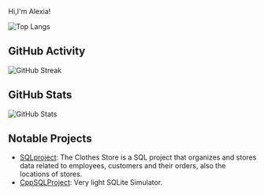 Hi,I'm Alexia!

![Top Langs](https://github-readme-stats.vercel.app/api/top-langs/?username=alexiatanasie&layout=compact&langs_count=10)

## GitHub Activity
![GitHub Streak](https://streak-stats.demolab.com/?user=alexiatanasie&theme=green)

## GitHub Stats
![GitHub Stats](https://github-readme-stats.vercel.app/api?username=alexiatanasie&show_icons=true&theme=radical)

## Notable Projects
- [SQLproject](https://github.com/alexiatanasie/SQLproject): The Clothes Store is a SQL project that organizes and stores data related to employees, customers and their orders, also the locations of stores.
- [CppSQLProject](https://github.com/alexiatanasie/CppSQLProject): Very light SQLite Simulator.

